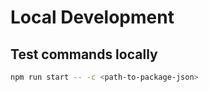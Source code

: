 # Local Development

## Test commands locally

```sh
npm run start -- -c <path-to-package-json>
```
